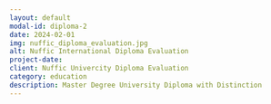 ```yaml
---
layout: default
modal-id: diploma-2
date: 2024-02-01
img: nuffic_diploma_evaluation.jpg
alt: Nuffic International Diploma Evaluation
project-date: 
client: Nuffic Univercity Diploma Evaluation
category: education
description: Master Degree University Diploma with Distinction 
---
```


